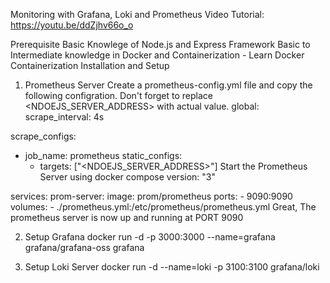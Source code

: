 Monitoring with Grafana, Loki and Prometheus
Video Tutorial: https://youtu.be/ddZjhv66o_o

Prerequisite
Basic Knowlege of Node.js and Express Framework
Basic to Intermediate knowledge in Docker and Containerization - Learn Docker Containerization
Installation and Setup
1. Prometheus Server
Create a prometheus-config.yml file and copy the following configration. Don't forget to replace <NDOEJS_SERVER_ADDRESS> with actual value.
global:
  scrape_interval: 4s

scrape_configs:
  - job_name: prometheus
    static_configs:
      - targets: ["<NDOEJS_SERVER_ADDRESS>"]
Start the Prometheus Server using docker compose
version: "3"

services:
  prom-server:
    image: prom/prometheus
    ports:
      - 9090:9090
    volumes:
      - ./prometheus.yml:/etc/prometheus/prometheus.yml
Great, The prometheus server is now up and running at PORT 9090

2. Setup Grafana
docker run -d -p 3000:3000 --name=grafana grafana/grafana-oss
grafana

3. Setup Loki Server
docker run -d --name=loki -p 3100:3100 grafana/loki
